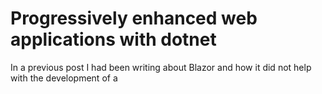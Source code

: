 Progressively enhanced web applications with dotnet
=====================================

In a previous post I had been writing about Blazor and how it did not help with the development of a 